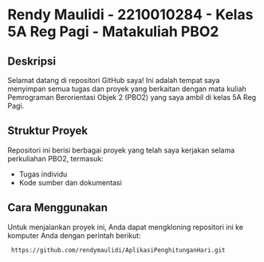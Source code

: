 # Rendy Maulidi - 2210010284 - Kelas 5A Reg Pagi - Matakuliah PBO2

## Deskripsi
Selamat datang di repositori GitHub saya! Ini adalah tempat saya menyimpan semua tugas dan proyek yang berkaitan dengan mata kuliah Pemrograman Berorientasi Objek 2 (PBO2) yang saya ambil di kelas 5A Reg Pagi.

## Struktur Proyek
Repositori ini berisi berbagai proyek yang telah saya kerjakan selama perkuliahan PBO2, termasuk:
- Tugas individu
- Kode sumber dan dokumentasi

## Cara Menggunakan
Untuk menjalankan proyek ini, Anda dapat mengkloning repositori ini ke komputer Anda dengan perintah berikut:

```bash
 https://github.com/rendymaulidi/AplikasiPenghitunganHari.git

